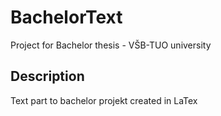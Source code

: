 # BachelorText
Project for Bachelor thesis - VŠB-TUO university
## Description

Text part to bachelor projekt created in LaTex
